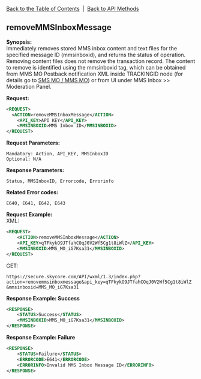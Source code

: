 [Back to the Table of Contents](/1.3/README.md)&nbsp;&nbsp;|&nbsp;&nbsp;[Back to API Methods](API_METHODS.md)
## removeMMSInboxMessage

__Synopsis:__  
Immediately removes stored MMS inbox content and text files for the specified message ID (mmsinboxid), and returns the status of operation. Removing content files does not remove the transaction record. The content to remove is identified using the mmsinboxid tag, which can be obtained from MMS MO Postback notification XML inside TRACKINGID node (for details go to [SMS MO / MMS MO](https://github.com/SkycoreMobile/API/blob/master/1.3/CONTENTS/POSTBACKS/POSTBACK_SMS+MMS_MO.md)) or from UI under MMS Inbox >> Moderation Panel.

__Request:__
```xml
<REQUEST>
  <ACTION>removeMMSInboxMessage</ACTION>
    <API_KEY>API KEY</API_KEY>
    <MMSINBOXID>MMS Inbox ID</MMSINBOXID>
</REQUEST>
```

__Request Parameters:__

    Mandatory: Action, API_KEY, MMSInboxID
    Optional: N/A

__Response Parameters:__

    Status, MMSInboxID, Errorcode, Errorinfo

__Related Error codes:__

    E640, E641, E642, E643

__Request Example:__  
XML:
```xml
<REQUEST>
    <ACTION>removeMMSInboxMessage</ACTION>
    <API_KEY>qTFkykO9JTfahCOqJ0V2Wf5Cg1t8iWlZ</API_KEY>
    <MMSINBOXID>MMS_MO_iG7Ksa31</MMSINBOXID>
</REQUEST>
```

GET:

    https://secure.skycore.com/API/wxml/1.3/index.php?action=removemmsinboxmessage&api_key=qTFkykO9JTfahCOqJ0V2Wf5Cg1t8iWlZ
    &mmsinboxid=MMS_MO_iG7Ksa31
    
__Response Example: Success__
```xml
<RESPONSE>
    <STATUS>Success</STATUS>
    <MMSINBOXID>MMS_MO_iG7Ksa31</MMSINBOXID>
</RESPONSE>
```

__Response Example: Failure__
```xml
<RESPONSE>
    <STATUS>Failure</STATUS>
    <ERRORCODE>E641</ERRORCODE>
    <ERRORINFO>Invalid MMS Inbox Message ID</ERRORINFO>
</RESPONSE>
```
